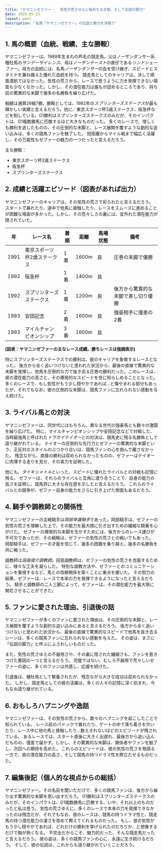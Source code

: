 ```yaml
---
title: "ヤマニンゼファー -  気性の荒さゆえに秘めたる才能、そして伝説の脚力"
date: 2025-05-23
layout: post
description: "名馬『ヤマニンゼファー』の伝説と魅力を深堀り"
---
```


## 1. 馬の概要（血統、戦績、主な勝鞍）

ヤマニンゼファーは、1989年生まれの芦毛の競走馬。父はノーザンダンサー系種牡馬の*サンデーサイレンス*、母は*ノーザンテースト*の直仔である*リンドシェーファー*。母方の血統には、名馬*ノーザンダンサー*の血を受け継ぎ、スピードとスタミナを兼ね備えた優れた血統を持つ。  競走馬としてのキャリアは、決して順風満帆ではなかった。気性の荒さから、レースで思うように力を発揮できない場面も少なくなかった。しかし、その潜在能力は誰もが認めるところであり、持ち前の驚異的な末脚で幾多の名勝負を繰り広げた。

戦績は通算26戦7勝。勝鞍としては、1992年の*スプリンターズステークス*が最も輝かしい実績と言えるだろう。他に、東京スポーツ杯2歳ステークス、阪急杯などを制している。G1勝利はスプリンターズステークスのみだが、そのインパクトは、G1複数勝馬に匹敵するほど大きなものだった。  多くのレースで、惜しくも勝利を逃したものの、その圧倒的な末脚と、レース展開を覆すような劇的な追い込みは、多くの競馬ファンを魅了した。  短距離からマイル戦まで幅広く活躍し、その万能性もゼファーの魅力の一つだったと言えるだろう。

主な勝鞍：

* 東京スポーツ杯2歳ステークス
* 阪急杯
* スプリンターズステークス


## 2. 成績と活躍エピソード（図表があれば出力）

ヤマニンゼファーのキャリアは、その気性の荒さで彩られたと言えるだろう。  スタートで暴れたり、道中で他馬に接触したり、レースをスムーズに進めることが困難な場面が多かった。しかし、その荒々しさの裏には、並外れた潜在能力が隠されていた。

| 年 | レース名 | 着順 | 距離 | 馬場状態 | 備考 |
|---|---|---|---|---|---|
| 1991 | 東京スポーツ杯2歳ステークス | 1着 | 1600m | 良 | 圧巻の末脚で優勝 |
| 1992 | 阪急杯 | 1着 | 1400m | 良 |  |
| 1992 | スプリンターズステークス | 1着 | 1200m | 良 |  後方から驚異的な末脚で差し切り優勝 |
| 1993 | 安田記念 | 2着 | 1600m | 良 | 強豪相手に僅差の2着 |
| 1993 | マイルチャンピオンシップ | 3着 | 1600m | 良 |  |

**(図表：ヤマニンゼファーの主なレース成績。勝ちレースは強調表示)**

特にスプリンターズステークスでの勝利は、彼のキャリアを象徴するレースとなった。  後方から全く追いつけないと思われた状況から、最後の直線で驚異的な末脚を発揮し、他馬を圧倒的な力で抜き去る圧巻の勝利だった。このレースは、彼の潜在能力の高さと、その爆発的なスピードを世に知らしめることとなった。  多くのレースで、もし気性がもう少し穏やかであれば…と悔やまれる部分もあったが、それでもなお、彼の圧倒的な末脚は、競馬ファンに忘れられない感動を与え続けた。


## 3. ライバル馬との対決

ヤマニンゼファーは、同世代にはもちろん、異なる世代の強豪馬とも数々の激闘を繰り広げた。  特に、マイルチャンピオンシップや安田記念などで対戦した、当時最強馬と呼ばれた*トウカイテイオー*との対決は、競馬史に残る名勝負として語り継がれている。  テイオーの圧倒的な先行力とゼファーの驚異的な末脚という、正反対のスタイルのぶつかり合いは、競馬ファンの心を掴んで離さなかった。  残念ながら、直接の勝利は収められなかったものの、ゼファーはテイオーに肉薄する走りを見せ、その実力を証明した。

他にも、*タイキシャトル*といった、スピードに優れたライバルとの対戦も記憶に残る。  ゼファーは、それらのライバルと互角に渡り合うことで、自身の能力の高さを証明し、競馬界に大きな存在感を示したと言えるだろう。  これらのライバルとの競争が、ゼファー自身の能力をさらに引き上げた側面もあるだろう。


## 4. 騎手や調教師との関係性

ヤマニンゼファーの主戦騎手は*岡部幸雄騎手*であった。岡部騎手は、ゼファーの気性の荒さを理解した上で、その能力を最大限に引き出すための繊細な騎乗を心がけた。  ゼファーの爆発的な末脚を生かすためには、後方からのレース運びが不可欠であったが、その戦略は、ゼファーの気性の荒さとの戦いでもあった。  岡部騎手は、ゼファーの才能を信じて、幾多の困難を乗り越え、幾多の名勝負を共に戦った。

調教師は*田島俊介調教師*。田島調教師は、ゼファーの気性の荒さを克服するために、様々な工夫を凝らした。  特別な調教方法や、ゼファーとのコミュニケーションを重視するなど、馬との信頼関係を築くことに重点を置いた。  その努力の結果、ゼファーは、レースで本来の力を発揮できるようになったと言えるだろう。  騎手と調教師の二人三脚によって、ゼファーは、その潜在能力を最大限に開花させることができた。


## 5. ファンに愛された理由、引退後の話

ヤマニンゼファーが多くのファンに愛された理由は、その圧倒的な末脚と、レース展開を覆すような劇的な追い込みにあると言えるだろう。  後方から全く追いつけないと思われた状況から、最後の直線で驚異的なスピードで他馬を抜き去るシーンは、多くの競馬ファンに忘れられない感動を与えた。  その姿は、まさに「伝説の脚力」と呼ぶにふさわしいものだった。

また、気性の荒さゆえの不器用さや、その裏に隠された繊細さも、ファンを惹きつけた要因の一つと言えるだろう。  完璧ではない、むしろ不器用で荒々しいゼファーの姿に、多くのファンは共感し、応援を続けた。

引退後は、種牡馬として繋養されたが、残念ながら大きな成功は収められなかった。  しかし、競走馬としての彼の活躍は、多くの人々の記憶に深く刻まれ、今もなお語り継がれている。


## 6. おもしろハプニングや逸話

ヤマニンゼファーは、その気性の荒さから、数々のハプニングを起こしたことで知られている。  レース前のパドックで暴れたり、ゲートの中で落ち着きを欠いたり、レース中に他の馬と接触したり…数えきれないほどのエピソードが残されている。  あるレースでは、スタート直後に大きく出遅れ、最後方から追い込んだものの、僅差で届かず。しかし、その驚異的な末脚は、関係者やファンを魅了し、次回への期待を高めた。  これらのエピソードは、彼の気性の荒さを物語る一方で、彼の潜在能力の高さ、そして競馬の持つドラマ性を際立たせるものだった。


## 7. 編集後記（個人的な視点からの総括）

ヤマニンゼファー。その名前を聞いただけで、多くの競馬ファンは、後方から繰り出す驚異的な末脚を思い出すだろう。  G1勝利はスプリンターズステークスのみだが、そのインパクトは、G1複数勝馬に匹敵する、いや、それ以上のものだったと私は思う。  気性の荒さゆえに、多くのレースで本来の力を発揮できなかったのは残念だが、それでもなお、彼のレースは、競馬の持つドラマ性と、競走馬の持つ潜在能力の凄さを改めて教えてくれるものだった。  もし、彼の気性がもう少し穏やかであれば、どれだけの勝利を挙げられたのだろうか、と想像するだけで胸が熱くなる。  不完全だからこそ、魅力的だった、そんな競走馬だったと言えるだろう。  彼の姿は、多くの競馬ファンの心に、永遠に生き続けるだろう。  そして、彼の伝説は、これからも語り継がれていくことだろう。
